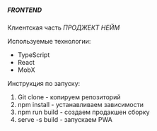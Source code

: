 <h5>FRONTEND</h5>

Клиентская часть *ПРОДЖЕКТ НЕЙМ*

Используемые технологии:
<ul>
<li>TypeScript</li>
<li>React</li>
<li>MobX</li>
</ul>

Инструкция по запуску:

<ol>
<li>Git clone - копируем репозиторий</li>
<li>npm install - устанавливаем зависимости</li>
<li>npm run build - создаем продакшен сборку</li>
<li>serve -s build - запускаем PWA</li>
</ol>